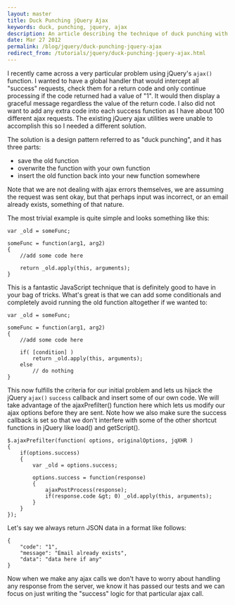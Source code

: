 ```yaml
---
layout: master
title: Duck Punching jQuery Ajax
keywords: duck, punching, jquery, ajax
description: An article describing the technique of duck punching with an example using jQuery $.ajax function.
date: Mar 27 2012
permalink: /blog/jquery/duck-punching-jquery-ajax
redirect_from: /tutorials/jquery/duck-punching-jquery-ajax.html
---
```


I recently came across a very particular problem using jQuery's `ajax()` function.  I wanted to have a global handler that would intercept all "success" requests, check them for a return code and only continue processing if the code returned had a value of "1".  It would then display a graceful message regardless the value of the return code.  I also did not want to add any extra code into each success function as I have about 100 different ajax requests.  The existing jQuery ajax utilities were unable to accomplish this so I needed a different solution.

The solution is a design pattern referred to as "duck punching", and it has three parts:

- save the old function
- overwrite the function with your own function
- insert the old function back into your new function somewhere

Note that we are not dealing with ajax errors themselves, we are assuming the request was sent okay, but that perhaps input was incorrect, or an email already exists, something of that nature.

The most trivial example is quite simple and looks something like this:

~~~
var _old = someFunc;

someFunc = function(arg1, arg2)
{
    //add some code here
    
    return _old.apply(this, arguments);
}
~~~

This is a fantastic JavaScript technique that is definitely good to have in your bag of tricks.  What's great is that we can add some conditionals and completely avoid running the old function altogether if we wanted to:

~~~
var _old = someFunc;

someFunc = function(arg1, arg2)
{
    //add some code here
    
    if( [condition] )
        return _old.apply(this, arguments);
    else
        // do nothing
}
~~~

This now fulfills the criteria for our initial problem and lets us hijack the jQuery `ajax()` `success` callback and insert some of our own code.  We will take advantage of the ajaxPrefilter() function here which lets us modify our ajax options before they are sent.  Note how we also make sure the success callback is set so that we don't interfere with some of the other shortcut functions in jQuery like load() and getScript().

~~~
$.ajaxPrefilter(function( options, originalOptions, jqXHR )
{
    if(options.success)
    {
        var _old = options.success;

        options.success = function(response)
        {
            ajaxPostProcess(response);
            if(response.code &gt; 0) _old.apply(this, arguments);
        }
    }
});
~~~

Let's say we always return JSON data in a format like follows:

~~~
{
    "code": "1",
    "message": "Email already exists",
    "data": "data here if any"
}
~~~

Now when we make any ajax calls we don't have to worry about handling any response from the server, we know it has passed our tests and we can focus on just writing the "success" logic for that particular ajax call.